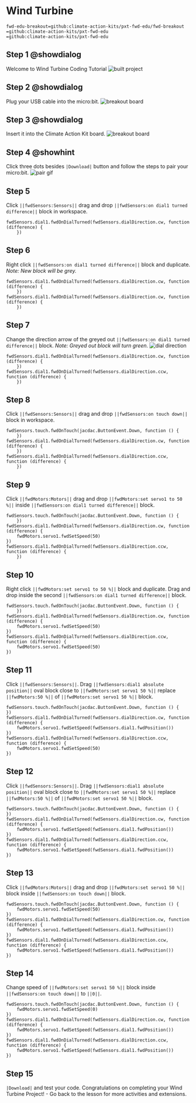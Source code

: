 # Wind Turbine
```package
fwd-edu-breakout=github:climate-action-kits/pxt-fwd-edu/fwd-breakout
=github:climate-action-kits/pxt-fwd-edu
=github:climate-action-kits/pxt-fwd-edu
```
## Step 1 @showdialog
Welcome to Wind Turbine Coding Tutorial
![built project](https://raw.githubusercontent.com/mbakhtar/iste-wind-energy-v1/master/project%20-%20windturbine-400.png)

## Step 2 @showdialog
Plug your USB cable into the micro:bit. 
![breakout board](https://raw.githubusercontent.com/mbakhtar/tree-seeder-v1/master/connect-microbit.gif)

## Step 3 @showdialog
Insert it into the Climate Action Kit board. 
![breakout board](https://raw.githubusercontent.com/mbakhtar/wind-turbine-lesson-tutorial/master/breakout-resized.png)

## Step 4 @showhint
Click three dots besides ``|Download|`` button and follow the steps to pair your micro:bit.
![pair gif](https://raw.githubusercontent.com/mbakhtar/iste-electric-vehicle-v1/master/pair%20microbit-280x203.gif)

## Step 5
Click ``||fwdSensors:Sensors||`` drag and drop
``||fwdSensors:on dial1 turned difference||`` block in workspace. 
```blocks
fwdSensors.dial1.fwdOnDialTurned(fwdSensors.dialDirection.cw, function (difference) {
    })
```
## Step 6
Right click ``||fwdSensors:on dial1 turned difference||`` block and duplicate. _Note: New block will be grey._
```blocks
fwdSensors.dial1.fwdOnDialTurned(fwdSensors.dialDirection.cw, function (difference) {
    })
fwdSensors.dial1.fwdOnDialTurned(fwdSensors.dialDirection.cw, function (difference) {
    })
```
## Step 7
Change the direction arrow of the greyed out ``||fwdSensors:on dial1 turned difference||`` block. _Note: Greyed out block will turn green._
![dial direction](https://raw.githubusercontent.com/mbakhtar/wind-turbine-lesson-tutorial/master/dial%20direction%20change.gif)
```blocks
fwdSensors.dial1.fwdOnDialTurned(fwdSensors.dialDirection.cw, function (difference) {
    })
fwdSensors.dial1.fwdOnDialTurned(fwdSensors.dialDirection.ccw, function (difference) {
    })
```
## Step 8
Click ``||fwdSensors:Sensors||`` drag and drop 
``||fwdSensors:on touch down||`` block in workspace.
```blocks
fwdSensors.touch.fwdOnTouch(jacdac.ButtonEvent.Down, function () {
    })
fwdSensors.dial1.fwdOnDialTurned(fwdSensors.dialDirection.cw, function (difference) {
    })
fwdSensors.dial1.fwdOnDialTurned(fwdSensors.dialDirection.ccw, function (difference) {
    })
```
## Step 9
Click ``||fwdMotors:Motors||`` drag and drop 
``||fwdMotors:set servo1 to 50 %||`` inside
``||fwdSensors:on dial1 turned difference||`` block.
```blocks
fwdSensors.touch.fwdOnTouch(jacdac.ButtonEvent.Down, function () {
    })
fwdSensors.dial1.fwdOnDialTurned(fwdSensors.dialDirection.cw, function (difference) {
    fwdMotors.servo1.fwdSetSpeed(50)
})
fwdSensors.dial1.fwdOnDialTurned(fwdSensors.dialDirection.ccw, function (difference) {
    })
```
## Step 10 
Right click ``||fwdMotors:set servo1 to 50 %||`` block and duplicate.
Drag and drop inside the second ``||fwdSensors:on dial1 turned difference||`` block.
```blocks
fwdSensors.touch.fwdOnTouch(jacdac.ButtonEvent.Down, function () {
    })
fwdSensors.dial1.fwdOnDialTurned(fwdSensors.dialDirection.cw, function (difference) {
    fwdMotors.servo1.fwdSetSpeed(50)
})
fwdSensors.dial1.fwdOnDialTurned(fwdSensors.dialDirection.ccw, function (difference) {
    fwdMotors.servo1.fwdSetSpeed(50)
})
```

## Step 11
Click ``||fwdSensors:Sensors||``. Drag ``||fwdSensors:dial1 absolute position||`` oval block close to ``||fwdMotors:set servo1 50 %||`` replace ``||fwdMotors:50 %||`` of ``||fwdMotors:set servo1 50 %||`` block. 
```blocks
fwdSensors.touch.fwdOnTouch(jacdac.ButtonEvent.Down, function () {
})
fwdSensors.dial1.fwdOnDialTurned(fwdSensors.dialDirection.cw, function (difference) {
    fwdMotors.servo1.fwdSetSpeed(fwdSensors.dial1.fwdPosition())
})
fwdSensors.dial1.fwdOnDialTurned(fwdSensors.dialDirection.ccw, function (difference) {
    fwdMotors.servo1.fwdSetSpeed(50)
})
```
## Step 12
Click ``||fwdSensors:Sensors||``. Drag ``||fwdSensors:dial1 absolute position||`` oval block close to ``||fwdMotors:set servo1 50 %||`` replace ``||fwdMotors:50 %||`` of ``||fwdMotors:set servo1 50 %||`` block. 
```blocks
fwdSensors.touch.fwdOnTouch(jacdac.ButtonEvent.Down, function () {
})
fwdSensors.dial1.fwdOnDialTurned(fwdSensors.dialDirection.cw, function (difference) {
    fwdMotors.servo1.fwdSetSpeed(fwdSensors.dial1.fwdPosition())
})
fwdSensors.dial1.fwdOnDialTurned(fwdSensors.dialDirection.ccw, function (difference) {
    fwdMotors.servo1.fwdSetSpeed(fwdSensors.dial1.fwdPosition())
})
```
## Step 13
Click ``||fwdMotors:Motors||`` drag and drop ``||fwdMotors:set servo1 50 %||`` block inside ``||fwdSensors:on touch down||`` block.
```blocks
fwdSensors.touch.fwdOnTouch(jacdac.ButtonEvent.Down, function () {
    fwdMotors.servo1.fwdSetSpeed(50)
})
fwdSensors.dial1.fwdOnDialTurned(fwdSensors.dialDirection.cw, function (difference) {
    fwdMotors.servo1.fwdSetSpeed(fwdSensors.dial1.fwdPosition())
})
fwdSensors.dial1.fwdOnDialTurned(fwdSensors.dialDirection.ccw, function (difference) {
    fwdMotors.servo1.fwdSetSpeed(fwdSensors.dial1.fwdPosition())
})
```
## Step 14
Change speed of ``||fwdMotors:set servo1 50 %||`` block inside ``||fwdSensors:on touch down||``
to ``||0||``.
```blocks
fwdSensors.touch.fwdOnTouch(jacdac.ButtonEvent.Down, function () {
    fwdMotors.servo1.fwdSetSpeed(0)
})
fwdSensors.dial1.fwdOnDialTurned(fwdSensors.dialDirection.cw, function (difference) {
    fwdMotors.servo1.fwdSetSpeed(fwdSensors.dial1.fwdPosition())
})
fwdSensors.dial1.fwdOnDialTurned(fwdSensors.dialDirection.ccw, function (difference) {
    fwdMotors.servo1.fwdSetSpeed(fwdSensors.dial1.fwdPosition())
})
```
## Step 15
``|Download|`` and test your code.
Congratulations on completing your Wind Turbine Project! - Go back to the lesson for more activities and extensions.
